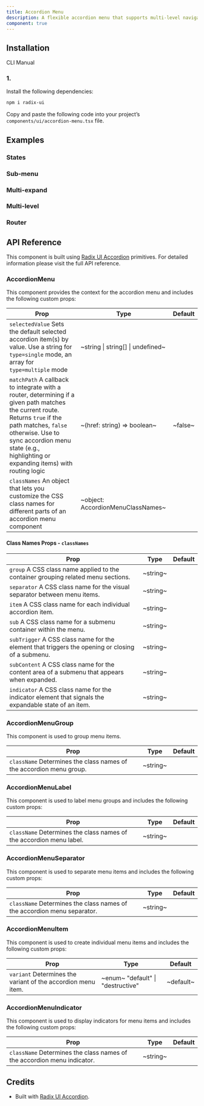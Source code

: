```yaml
---
title: Accordion Menu
description: A flexible accordion menu that supports multi-level navigation and integrates with your router to manage active states based on the current route.
component: true
---
```


## Installation

  CLI
  Manual

### 1. 
Install the following dependencies:

```bash
npm i radix-ui
```

Copy and paste the following code into your project’s `components/ui/accordion-menu.tsx` file.

## Examples

### States

### Sub-menu

### Multi-expand

### Multi-level

### Router

## API Reference

This component is built using [Radix UI Accordion](https://www.radix-ui.com/primitives/docs/components/accordion) primitives. For detailed information please visit the full API reference.

### AccordionMenu

This component provides the context for the accordion menu and includes the following custom props:

| **Prop**                                                                                                                                                                                                                                                                                | **Type**                          | **Default** |
| --------------------------------------------------------------------------------------------------------------------------------------------------------------------------------------------------------------------------------------------------------------------------------------- | --------------------------------- | ----------- |
| `selectedValue` Sets the default selected accordion item(s) by value. Use a string for `type=single` mode, an array for `type=multiple` mode                                                                                                                 | ~string \| string[] \| undefined~ |        |
| `matchPath` A callback to integrate with a router, determining if a given path matches the current route. Returns `true` if the path matches, `false` otherwise. Use to sync accordion menu state (e.g., highlighting or expanding items) with routing logic | ~(href: string) => boolean~       | ~false~     |
| `classNames` An object that lets you customize the CSS class names for different parts of an accordion menu component                                                                                                                                        | ~object: AccordionMenuClassNames~ |        |

#### Class Names Props - `classNames`

| **Prop**                                                                                                                        | **Type** | **Default** |
| ------------------------------------------------------------------------------------------------------------------------------- | -------- | ----------- |
| `group` A CSS class name applied to the container grouping related menu sections.                    | ~string~ |        |
| `separator` A CSS class name for the visual separator between menu items.                            | ~string~ |        |
| `item` A CSS class name for each individual accordion item.                                          | ~string~ |        |
| `sub` A CSS class name for a submenu container within the menu.                                      | ~string~ |        |
| `subTrigger` A CSS class name for the element that triggers the opening or closing of a submenu.     | ~string~ |        |
| `subContent` A CSS class name for the content area of a submenu that appears when expanded.          | ~string~ |        |
| `indicator` A CSS class name for the indicator element that signals the expandable state of an item. | ~string~ |        |

### AccordionMenuGroup

This component is used to group menu items.

| **Prop**                                                                                       | **Type** | **Default** |
| ---------------------------------------------------------------------------------------------- | -------- | ----------- |
| `className` Determines the class names of the accordion menu group. | ~string~ |        |

### AccordionMenuLabel

This component is used to label menu groups and includes the following custom props:

| **Prop**                                                                                       | **Type** | **Default** |
| ---------------------------------------------------------------------------------------------- | -------- | ----------- |
| `className` Determines the class names of the accordion menu label. | ~string~ |        |

### AccordionMenuSeparator

This component is used to separate menu items and includes the following custom props:

| **Prop**                                                                                           | **Type** | **Default** |
| -------------------------------------------------------------------------------------------------- | -------- | ----------- |
| `className` Determines the class names of the accordion menu separator. | ~string~ |        |

### AccordionMenuItem

This component is used to create individual menu items and includes the following custom props:

| **Prop**                                                                                | **Type**                                                       | **Default** |
| --------------------------------------------------------------------------------------- | -------------------------------------------------------------- | ----------- |
| `variant` Determines the variant of the accordion menu item. | ~enum~  "default" \| "destructive"  | ~default~   |

### AccordionMenuIndicator

This component is used to display indicators for menu items and includes the following custom props:

| **Prop**                                                                                           | **Type** | **Default** |
| -------------------------------------------------------------------------------------------------- | -------- | ----------- |
| `className` Determines the class names of the accordion menu indicator. | ~string~ |        |

## Credits

- Built with [Radix UI Accordion](https://www.radix-ui.com/primitives/docs/components/accordion).